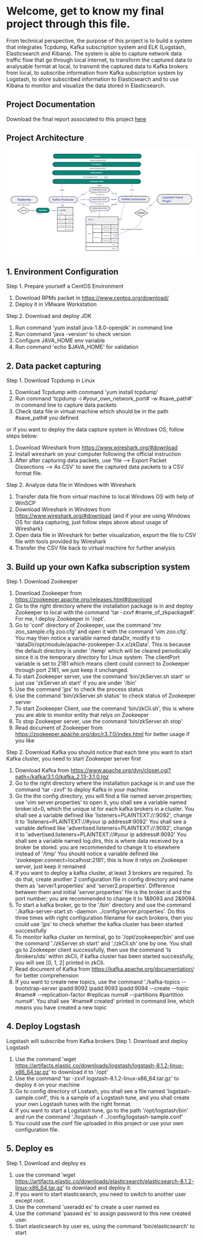 # Welcome, get to know my final project through this file.
From technical perspective, the purpose of this project is to build a system that integrates Tcpdump, Kafka subscription system and ELK (Logstash, Elasticsearch and Kibana). The system is able to capture network data traffic flow that go through local internet, to transform the captured data to analysable format at local, to transmit the captured data to Kafka brokers from local, to subscribe information from Kafka subscription system by Logstash, to store subscribed information to Elasticsearch and to use Kibana to monitor and visualize the data stored in Elasticsearch.

## Project Documentation

Download the final report associated to this project [here](./documentation/Guo%20Mudong_2018213067_FinalReport.pdf)

## Project Architecture

![alt text](./documentation/architecture_0125.png)

## 1. Environment Configuration

Step 1. Prepare yourself a CentOS Environment
1. Download RPMs packet in https://www.centos.org/download/
2. Deploy it in VMware Workstation

Step 2. Download and deploy JDK 
1. Run command 'yum install java-1.8.0-openjdk' in command line
2. Run command 'java -version' to check version 
3. Configure JAVA_HOME env variable
4. Run command 'echo $JAVA_HOME' for validation

## 2. Data packet capturing
Step 1. Download Tcpdump in Linux
1. Download Tcpdump with command 'yum install tcpdump'
2. Run command 'tcpdump -i #your_own_network_port# -w #save_path#' in command line to capture data packets
3. Check data file in virtual machine which should be in the path #save_path# you defined

or if you want to deploy the data capture system in Windows OS, follow steps below:
1. Download Wireshark from https://www.wireshark.org/#download
2. Install wireshark on your computer following the official instruction
3. After after capturing data packets, use 'file --> Export Packet Dissections --> As CSV' to save the captured data packets to a CSV format file.

Step 2. Analyze data file in Windows with Wireshark
1. Transfer data file from virtual machine to local Windows OS with help of WinSCP
2. Download Wireshark in Windows from https://www.wireshark.org/#download (and if your are using Windows OS for data capturing, just follow steps above about usage of Wireshark)
3. Open data file in Wireshark for better visualization, export the file to CSV file with tools provided by Wireshark
4. Transfer the CSV file back to virtual machine for further analysis

## 3. Build up your own Kafka subscription system
Step 1. Download Zookeeper
1. Download Zookeeper from https://zookeeper.apache.org/releases.html#download
2. Go to the right directory where the installation package is in and deploy Zookeeper to local with the command 'tar -zxvf #name_of_zkpackage#'. For me, I deploy Zookeeper in '/opt'.
3. Go to 'conf' directory of Zookeeper, use the command 'mv zoo_sample.cfg zoo.cfg' and open it with the command 'vim zoo.cfg'. You may then notice a variable named dataDir, modify it to 'dataDir/opt/module/apache-zookeeper-3.x.x/zkData'. This is because the default directory is under '/temp' which will be cleared periodically since it is the temporary directory for Linux system. The clientPort variable is set to 2181 which means client could connect to Zookeeper through port 2181, we just keep it unchanged. 
4. To start Zookeeper server, use the command 'bin/zkServer.sh start' or just use 'zkServer.sh start' if you are under '/bin'
5. Use the command 'jps' to check the process status
6. Use the command 'bin/zkServer.sh status' to check status of Zookeeper server
7. To start Zookeeper Client, use the command 'bin/zkCli.sh', this is where you are able to monitor entity that relys on Zookeeper
8. To stop Zookeeper server, use the command 'bin/zkServer.sh stop'
9. Read document of Zookeeper from https://zookeeper.apache.org/doc/r3.7.0/index.html for better usage if you like

Step 2. Download Kafka
you should notice that each time you want to start Kafka cluster, you need to start Zookeeper server first
1. Download Kafka from https://www.apache.org/dyn/closer.cgi?path=/kafka/3.1.0/kafka_2.13-3.1.0.tgz
2. Go to the right directory where the installation package is in and use the command 'tar -zxvf' to deploy Kafka in your machine. 
3. Go the the config directory, you will find a file named server.properties; 
    use 'vim server.properties' to open it, you shall see a variable named broker.id=0, which the unique id for each kafka brokers in a cluster. 
    You shall see a variable defined like 'listeners=PLAINTEXT://:9092', change it to 'listeners=PLAINTEXT://#your ip address#:9092'
    You shall see a variable defined like 'advertised.listeners=PLAINTEXT://:9092', change it to 'advertised.listeners=PLAINTEXT://#your ip address#:9092'
    You shall see a variable named log.dirs, this is where data received by a broker be stored. you are recommended to change it to elsewhere instead of '/tmp'
    You should notice a variable defined like 'zookeeper.connect=localhost:2181', this is how it relys on Zookeeper server, just keep it remained
4. If you want to deploy a kafka cluster, at least 3 brokers are required. To do that, create another 2 configuration file in config directory and name them as     'server1.properties' and 'server2.properties'. Difference between them and initial 'server.properties' file is the broker.id and the port number; you are recommended to change it to 1&9093 and 2&9094.
5. To start a kafka broker, go to the '/bin' directory and use the command './kafka-server-start.sh -daemon ../config/server.properties'. Do this three times with right configuration filename for each brokers, then you could use 'jps' to check whether the kafka cluster has been started successfully
6. To monitor kafka cluster on terminal, go to '/opt/zookeeper/bin' and use the command './zkServer.sh start' and './zkCli.sh' one by one. You shall go to Zookeeper client successfully, then use the command 'ls /brokers/ids' within zkCli, if kafka cluster has been started successfully, you will see [0, 1, 2] printed in zkCli.
7. Read document of Kafka from https://kafka.apache.org/documentation/ for better comprehension
8. If you want to create new topics, use the command './kafka-topics --bootstrap-server ipadd:9092 ipadd:9093 ipadd:9094 --create --topic #name# --replication-factor #replicas nums# --partitions #partition nums#'. You shall see '#name# created' printed in command line, which means you have created a new topic

## 4. Deploy Logstash
Logstash will subscribe from Kafka brokers
Step 1. Download and deploy Logstash
1. Use the command 'wget https://artifacts.elastic.co/downloads/logstash/logstash-8.1.2-linux-x86_64.tar.gz' to download it to '/opt'
2. Use the command 'tar -zxvf logstash-8.1.2-linux-x86_64.tar.gz' to deploy it on your machine
3. Go to config directory of Lostash, you shall see a file named 'logstash-sample.conf', this is a sample of a Logstash tune, and you shall create your own Logstash tunes with the right format. 
4. If you want to start a Logstash tune, go to the path '/opt/logstash/bin' and run the command './logstash -f ../config/logstash-sample.conf'
5. You could use the conf file uploaded in this project or use your own configuration file. 

## 5. Deploy es
Step 1. Download and deploy es
1. use the command 'wget https://artifacts.elastic.co/downloads/elasticsearch/elasticsearch-8.1.2-linux-x86_64.tar.gz' to downlaod and deploy it.
2. If you want to start elasticsearch, you need to switch to another user except root. 
3. Use the command 'useradd es' to create a user named es
4. Use the command 'passwd es' to assign password to this new created user.
5. Start elasticsearch by user es, using the command 'bin/elasticsearch' to start
